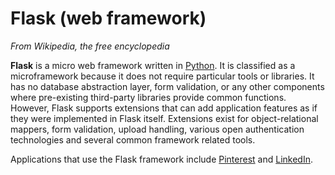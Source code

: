 # Flask (web framework)
*From Wikipedia, the free encyclopedia*

**Flask** is a micro web framework written in [Python](/wiki/Python). It is classified as a microframework because it does not require particular tools or libraries. It has no database abstraction layer, form validation, or any other components where pre-existing third-party libraries provide common functions. However, Flask supports extensions that can add application features as if they were implemented in Flask itself. Extensions exist for object-relational mappers, form validation, upload handling, various open authentication technologies and several common framework related tools.

Applications that use the Flask framework include [Pinterest](https://www.pinterest.com/) and [LinkedIn](https://www.linkedin.com/). 